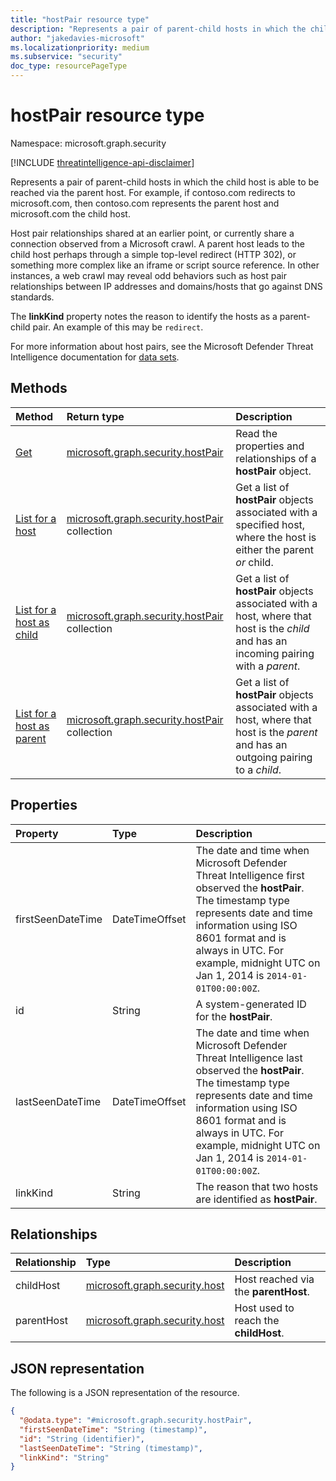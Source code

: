 ```yaml
---
title: "hostPair resource type"
description: "Represents a pair of parent-child hosts in which the child host able to be reached via the parent host."
author: "jakedavies-microsoft"
ms.localizationpriority: medium
ms.subservice: "security"
doc_type: resourcePageType
---
```


# hostPair resource type

Namespace: microsoft.graph.security

[!INCLUDE [threatintelligence-api-disclaimer](../../includes/threatintelligence-api-disclaimer.md)]

Represents a pair of parent-child hosts in which the child host is able to be reached via the parent host. For example, if contoso.com redirects to microsoft.com, then contoso.com represents the parent host and microsoft.com the child host. 

Host pair relationships shared at an earlier point, or currently share a connection observed from a Microsoft crawl. A parent host leads to the child host perhaps through a simple top-level redirect (HTTP 302), or something more complex like an iframe or script source reference. In other instances, a web crawl may reveal odd behaviors such as host pair relationships between IP addresses and domains/hosts that go against DNS standards.

The **linkKind** property notes the reason to identify the hosts as a parent-child pair. An example of this may be `redirect`.

For more information about host pairs, see the Microsoft Defender Threat Intelligence documentation for [data sets](/defender/threat-intelligence/data-sets#host-pairs).


## Methods

|Method|Return type|Description|
|:---|:---|:---|
|[Get](../api/security-hostpair-get.md)|[microsoft.graph.security.hostPair](../resources/security-hostpair.md)|Read the properties and relationships of a **hostPair** object.|
|[List for a host](../api/security-host-list-hostpairs.md)|[microsoft.graph.security.hostPair](../resources/security-hostpair.md) collection|Get a list of **hostPair** objects associated with a specified host, where the host is either the parent *or* child.|
|[List for a host as child](../api/security-host-list-parenthostpairs.md)|[microsoft.graph.security.hostPair](../resources/security-hostpair.md) collection|Get a list of **hostPair** objects associated with a host, where that host is the *child* and has an incoming pairing with a *parent*.|
|[List for a host as parent](../api/security-host-list-childhostpairs.md)|[microsoft.graph.security.hostPair](../resources/security-hostpair.md) collection|Get a list of **hostPair** objects associated with a host, where that host is the *parent* and has an outgoing pairing to a *child*.|

## Properties

|Property|Type|Description|
|:---|:---|:---|
|firstSeenDateTime|DateTimeOffset|The date and time when Microsoft Defender Threat Intelligence first observed the **hostPair**. The timestamp type represents date and time information using ISO 8601 format and is always in UTC. For example, midnight UTC on Jan 1, 2014 is `2014-01-01T00:00:00Z`.|
|id|String|A system-generated ID for the **hostPair**.|
|lastSeenDateTime|DateTimeOffset|The date and time when Microsoft Defender Threat Intelligence last observed the **hostPair**. The timestamp type represents date and time information using ISO 8601 format and is always in UTC. For example, midnight UTC on Jan 1, 2014 is `2014-01-01T00:00:00Z`.|
|linkKind|String|The reason that two hosts are identified as **hostPair**.|

## Relationships

|Relationship|Type|Description|
|:---|:---|:---|
|childHost|[microsoft.graph.security.host](../resources/security-host.md)|Host reached via the **parentHost**.|
|parentHost|[microsoft.graph.security.host](../resources/security-host.md)|Host used to reach the **childHost**.|

## JSON representation

The following is a JSON representation of the resource.

<!-- {
  "blockType": "resource",
  "keyProperty": "id",
  "@odata.type": "microsoft.graph.security.hostPair",
  "openType": false
}
-->

``` json
{
  "@odata.type": "#microsoft.graph.security.hostPair",
  "firstSeenDateTime": "String (timestamp)",
  "id": "String (identifier)",
  "lastSeenDateTime": "String (timestamp)",
  "linkKind": "String"
}
```
